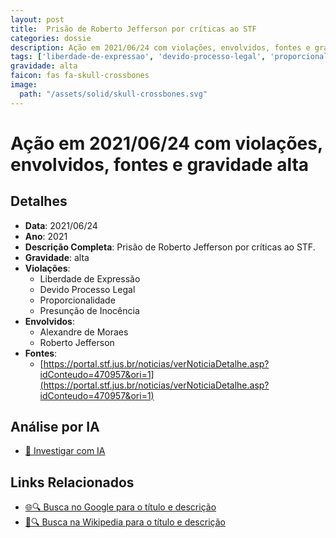 ```yaml
---
layout: post
title:  Prisão de Roberto Jefferson por críticas ao STF
categories: dossie
description: Ação em 2021/06/24 com violações, envolvidos, fontes e gravidade alta
tags: ['liberdade-de-expressao', 'devido-processo-legal', 'proporcionalidade', 'presuncao-de-inocencia', 'alexandre-de-moraes', 'roberto-jefferson', 'gravidade-alta']
gravidade: alta
faicon: fas fa-skull-crossbones
image:
  path: "/assets/solid/skull-crossbones.svg"
---
```


# Ação em 2021/06/24 com violações, envolvidos, fontes e gravidade alta

## Detalhes
- **Data**: 2021/06/24
- **Ano**: 2021
- **Descrição Completa**: Prisão de Roberto Jefferson por críticas ao STF.
- **Gravidade**: alta <i class="fas fa-skull-crossbones fa-2x"></i>
- **Violações**:
  - Liberdade de Expressão
  - Devido Processo Legal
  - Proporcionalidade
  - Presunção de Inocência
- **Envolvidos**:
  - Alexandre de Moraes
  - Roberto Jefferson
- **Fontes**:
  - [https://portal.stf.jus.br/noticias/verNoticiaDetalhe.asp?idConteudo=470957&ori=1](https://portal.stf.jus.br/noticias/verNoticiaDetalhe.asp?idConteudo=470957&ori=1)

## Análise por IA
- [🤖 Investigar com IA](https://www.perplexity.ai/search?q=%22Alexandre%20de%20Moraes%22%20Pris%C3%A3o%20de%20Roberto%20Jefferson%20por%20cr%C3%ADticas%20ao%20STF%20Pris%C3%A3o%20de%20Roberto%20Jefferson%20por%20cr%C3%ADticas%20ao%20STF.%20Liberdade%20de%20Express%C3%A3o%20Devido%20Processo%20Legal%20Proporcionalidade%20Presun%C3%A7%C3%A3o%20de%20Inoc%C3%AAncia%202021%20gravidade%20alta)

## Links Relacionados
- [🌐🔍 Busca no Google para o título e descrição](https://www.google.com/search?q=%22Alexandre%20de%20Moraes%22%20Pris%C3%A3o%20de%20Roberto%20Jefferson%20por%20cr%C3%ADticas%20ao%20STF%20Pris%C3%A3o%20de%20Roberto%20Jefferson%20por%20cr%C3%ADticas%20ao%20STF.%20Liberdade%20de%20Express%C3%A3o%20Devido%20Processo%20Legal%20Proporcionalidade%20Presun%C3%A7%C3%A3o%20de%20Inoc%C3%AAncia%202021%20gravidade%20alta)
- [📖🔍 Busca na Wikipedia para o título e descrição](https://pt.wikipedia.org/w/index.php?search=%22Alexandre%20de%20Moraes%22%20Pris%C3%A3o%20de%20Roberto%20Jefferson%20por%20cr%C3%ADticas%20ao%20STF%20Pris%C3%A3o%20de%20Roberto%20Jefferson%20por%20cr%C3%ADticas%20ao%20STF.%20Liberdade%20de%20Express%C3%A3o%20Devido%20Processo%20Legal%20Proporcionalidade%20Presun%C3%A7%C3%A3o%20de%20Inoc%C3%AAncia%202021%20gravidade%20alta)

